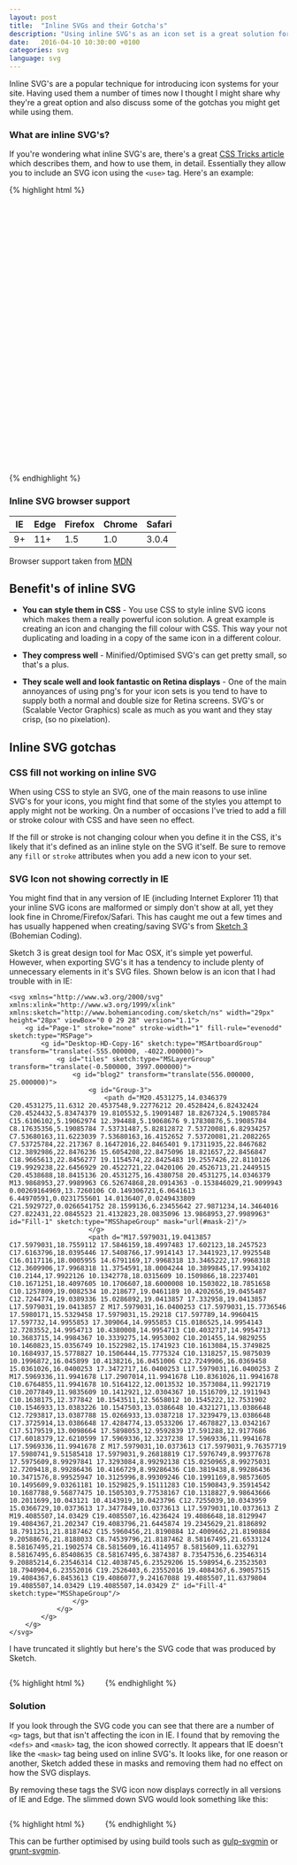 ```yaml
---
layout: post
title:  "Inline SVGs and their Gotcha's"
description: "Using inline SVG's as an icon set is a great solution for a site, but they do come with nuance's like not displaying correctly in IE, here's some solutions"
date:   2016-04-10 10:30:00 +0100
categories: svg
language: svg
---
```


Inline SVG's are a popular technique for introducing icon systems for your site. Having used them a number of times now I thought I might share why they're a great option and also discuss some of the gotchas you might get while using them.

### What are inline SVG's?

If you're wondering what inline SVG's are, there's a great [CSS Tricks article][css-tricks-article-on-svg] which describes them, and how to use them, in detail. Essentially they allow you to include an SVG icon using the `<use>` tag. Here's an example:

{% highlight html %}
<svg viewBox="0 0 100 100" class="icon icon-menu">
  <use xlink:href="#menu"></use>
</svg>
{% endhighlight %}


### Inline SVG browser support

| IE | Edge | Firefox | Chrome | Safari |
|----|------|---------|--------|--------|
| 9+ | 11+  | 1.5     | 1.0    | 3.0.4  |

Browser support taken from [MDN][mdn-svg-support]

## Benefit's of inline SVG

 - **You can style them in CSS** - You use CSS to style inline SVG icons which makes them a really powerful icon solution. A great example is creating an icon and changing the fill colour with CSS. This way your not duplicating and loading in a copy of the same icon in a different colour.

 - **They compress well** - Minified/Optimised SVG's can get pretty small, so that's a plus.

 - **They scale well and look fantastic on Retina displays** - One of the main annoyances of using png's for your icon sets is you tend to have to supply both a normal and double size for Retina screens. SVG's or (Scalable Vector Graphics) scale as much as you want and they stay crisp, (so no pixelation).

## Inline SVG gotchas

### CSS fill not working on inline SVG

When using CSS to style an SVG, one of the main reasons to use inline SVG's for your icons, you might find that some of the styles you attempt to apply might not be working. On a number of occasions I've tried to add a fill or stroke colour with CSS and have seen no effect.

If the fill or stroke is not changing colour when you define it in the CSS, it's likely that it's defined as an inline style on the SVG it'self. Be sure to remove any `fill` or `stroke` attributes when you add a new icon to your set.

### SVG Icon not showing correctly in IE

You might find that in any version of IE (including Internet Explorer 11) that your inline SVG icons are malformed or simply don't show at all, yet they look fine in Chrome/Firefox/Safari. This has caught me out a few times and has usually happened when creating/saving SVG's from [Sketch 3][sketch-app] (Bohemian Coding).

Sketch 3 is great design tool for Mac OSX, it's simple yet powerful. However, when exporting SVG's it has a tendency to include plenty of unnecessary elements in it's SVG files. Shown below is an icon that I had trouble with in IE:

<div class="u-landmark">

    <svg xmlns="http://www.w3.org/2000/svg" xmlns:xlink="http://www.w3.org/1999/xlink" xmlns:sketch="http://www.bohemiancoding.com/sketch/ns" width="29px" height="28px" viewBox="0 0 29 28" version="1.1">
        <g id="Page-1" stroke="none" stroke-width="1" fill-rule="evenodd" sketch:type="MSPage">
            <g id="Desktop-HD-Copy-16" sketch:type="MSArtboardGroup" transform="translate(-555.000000, -4022.000000)">
                <g id="tiles" sketch:type="MSLayerGroup" transform="translate(-0.500000, 3997.000000)">
                    <g id="blog2" transform="translate(556.000000, 25.000000)">
                        <g id="Group-3">
                            <path d="M20.4531275,14.0346379 C20.4531275,11.6312 20.4537548,9.22776212 20.4528424,6.82432424 C20.4524432,5.83474379 19.8105532,5.19091487 18.8267324,5.19085784 C15.6106102,5.19062974 12.394488,5.19068676 9.17830876,5.19085784 C8.17635356,5.19085784 7.53731487,5.82812872 7.53720081,6.82934257 C7.53680163,11.6223039 7.53680163,16.4152652 7.53720081,21.2082265 C7.53725784,22.217367 8.16472016,22.8465401 9.17311935,22.8467682 C12.3892986,22.8476236 15.6054208,22.8475096 18.821657,22.8456847 C18.9665613,22.8456277 19.1154574,22.8425483 19.2557426,22.8110126 C19.9929238,22.6456929 20.4522721,22.0420106 20.4526713,21.2449515 C20.4538688,18.8415136 20.4531275,16.4380758 20.4531275,14.0346379 M13.9868953,27.9989963 C6.52674868,28.0914363 -0.153846029,21.9099943 0.00269164969,13.7260106 C0.149306721,6.0641613 6.44970591,0.0231755601 14.0136407,0.0249433809 C21.5929727,0.0266541752 28.1599136,6.23455642 27.9871234,14.3464016 C27.822431,22.0845523 21.4132823,28.0835096 13.9868953,27.9989963" id="Fill-1" sketch:type="MSShapeGroup" mask="url(#mask-2)"/>
                        </g>
                        <path d="M17.5979031,19.0413857 C17.5979031,18.7559112 17.5846159,18.4997483 17.602123,18.2457523 C17.6163796,18.0395446 17.5408766,17.9914143 17.3441923,17.9925548 C16.0117116,18.0005955 14.6791169,17.9968318 13.3465222,17.9968318 C12.3609906,17.9968318 11.3754591,18.0004244 10.3899845,17.9934102 C10.2144,17.9922126 10.1342778,18.0315609 10.1509866,18.2237401 C10.1671251,18.4097605 10.1706607,18.6000008 10.1503022,18.7851658 C10.1257809,19.0082534 10.218677,19.0461189 10.4202656,19.0455487 C12.7244774,19.0389336 15.0286892,19.0413857 17.332958,19.0413857 L17.5979031,19.0413857 Z M17.5979031,16.0400253 C17.5979031,15.7736546 17.5980171,15.5329458 17.5979031,15.29218 C17.597789,14.9960415 17.597732,14.9955853 17.309064,14.9955853 C15.0186525,14.9954143 12.7283552,14.9954713 10.4380008,14.9954713 C10.4032717,14.9954713 10.3683715,14.9984367 10.3339275,14.9953002 C10.201455,14.9829255 10.1460823,15.0356749 10.1522982,15.1741923 C10.1613084,15.3749825 10.1684937,15.5778827 10.1506444,15.7775324 C10.1318257,15.9875039 10.1996872,16.045899 10.4138216,16.0451006 C12.7249906,16.0369458 15.0361026,16.0400253 17.3472717,16.0400253 L17.5979031,16.0400253 Z M17.5969336,11.9941678 L17.2907014,11.9941678 L10.8361026,11.9941678 C10.6764855,11.9941678 10.5164122,12.0013532 10.3573084,11.9921719 C10.2077849,11.9835609 10.1412921,12.0304367 10.1516709,12.1911943 C10.1638175,12.377842 10.1543511,12.5658012 10.1545222,12.7531902 C10.1546933,13.0383226 10.1547503,13.0386648 10.4321271,13.0386648 C12.7293817,13.0387788 15.0266933,13.0387218 17.3239479,13.0386648 C17.3725914,13.0386648 17.4284774,13.0533206 17.4678827,13.0342167 C17.5179519,13.0098664 17.5898053,12.9592839 17.591288,12.9177686 C17.6018379,12.6210599 17.5969336,12.3237238 17.5969336,11.9941678 L17.5969336,11.9941678 Z M17.5979031,10.0373613 C17.5979031,9.76357719 17.5980741,9.51585418 17.5979031,9.26818819 C17.5976749,8.99377678 17.5975609,8.99297841 17.3293084,8.99292138 C15.0250965,8.99275031 12.7209418,8.99286436 10.4166729,8.99286436 C10.3819438,8.99286436 10.3471576,8.99525947 10.3125996,8.99309246 C10.1991169,8.98573605 10.1495609,9.03261181 10.1529825,9.15111283 C10.1590843,9.35914542 10.1687788,9.56877475 10.1505303,9.77538167 C10.1318827,9.98643666 10.2011699,10.043121 10.4143919,10.0423796 C12.7255039,10.0343959 15.0366729,10.0373613 17.3477849,10.0373613 L17.5979031,10.0373613 Z M19.4085507,14.03429 C19.4085507,16.4236424 19.4086648,18.8129947 19.4084367,21.202347 C19.4083796,21.6445874 19.2345629,21.8186892 18.7911251,21.8187462 C15.5960456,21.8190884 12.4009662,21.8190884 9.20588676,21.8188033 C8.74539796,21.8187462 8.58167495,21.6533124 8.58167495,21.1902574 C8.5815609,16.4114957 8.5815609,11.632791 8.58167495,6.85408635 C8.58167495,6.3874387 8.73547536,6.23546314 9.20885214,6.23546314 C12.4038745,6.23529206 15.598954,6.23523503 18.7940904,6.23552016 C19.2526403,6.23552016 19.4084367,6.39057515 19.4084367,6.8453613 C19.4086077,9.24167088 19.4085507,11.6379804 19.4085507,14.03429 L19.4085507,14.03429 Z" id="Fill-4" sketch:type="MSShapeGroup"/>
                    </g>
                </g>
            </g>
        </g>
    </svg>

</div>

I have truncated it slightly but here's the SVG code that was produced by Sketch.

{% highlight html %}
<svg xmlns="http://www.w3.org/2000/svg" xmlns:xlink="http://www.w3.org/1999/xlink" xmlns:sketch="http://www.bohemiancoding.com/sketch/ns" width="29px" height="28px" viewBox="0 0 29 28" version="1.1">
    <defs>
        <path id="path-1" d="M0,0.0249205703 L27.9904766,0.0249205703 L27.9904766,28 L0,28"/>
    </defs>
    <g id="Page-1" stroke="none" stroke-width="1" fill-rule="evenodd" sketch:type="MSPage">
        <g id="Desktop-HD-Copy-16" sketch:type="MSArtboardGroup" transform="translate(-555.000000, -4022.000000)">
            <g id="tiles" sketch:type="MSLayerGroup" transform="translate(-0.500000, 3997.000000)">
                <g id="blog2" transform="translate(556.000000, 25.000000)">
                    <g id="Group-3">
                        <mask id="mask-2" sketch:name="Clip 2">
                            <use xlink:href="#path-1"/>
                        </mask>
                        <g id="Clip-2"/>
                        <path d="M20.4531275,14.0346379 ..." id="Fill-1" sketch:type="MSShapeGroup" mask="url(#mask-2)"/>
                    </g>
                    <path d="M17.5979031,19.0413857 ..." id="Fill-4" sketch:type="MSShapeGroup"/>
                </g>
            </g>
        </g>
    </g>
</svg>
{% endhighlight %}

### Solution

If you look through the SVG code you can see that there are a number of `<g>` tags, but that isn't affecting the icon in IE. I found that by removing the `<defs>` and `<mask>` tag, the icon showed correctly. It appears that IE doesn't like the `<mask>` tag being used on inline SVG's. It looks like, for one reason or another, Sketch added these in masks and removing them had no effect on how the SVG displays.

By removing these tags the SVG icon now displays correctly in all versions of IE and Edge. The slimmed down SVG would look something like this:

{% highlight html %}
<svg xmlns="http://www.w3.org/2000/svg" xmlns:xlink="http://www.w3.org/1999/xlink" xmlns:sketch="http://www.bohemiancoding.com/sketch/ns" width="29px" height="28px" viewBox="0 0 29 28" version="1.1">
    <g id="Page-1" stroke="none" stroke-width="1" fill-rule="evenodd" sketch:type="MSPage">
        <g id="Desktop-HD-Copy-16" sketch:type="MSArtboardGroup" transform="translate(-555.000000, -4022.000000)">
            <g id="tiles" sketch:type="MSLayerGroup" transform="translate(-0.500000, 3997.000000)">
                <g id="blog2" transform="translate(556.000000, 25.000000)">
                    <path d="M20.4531275,14.0346379 ..." id="Fill-1" sketch:type="MSShapeGroup"/>
                    <path d="M17.5979031,19.0413857 ..." id="Fill-4" sketch:type="MSShapeGroup"/>
                </g>
            </g>
        </g>
    </g>
</svg>
{% endhighlight %}

This can be further optimised by using build tools such as [gulp-svgmin][gulp-svgmin] or [grunt-svgmin][grunt-svgmin].

[css-tricks-article-on-svg]: [https://css-tricks.com/svg-sprites-use-better-icon-fonts/]
[sketch-app]: [https://www.sketchapp.com/]
[gulp-svgmin]: [https://www.npmjs.com/package/gulp-svgmin]
[grunt-svgmin]: [https://github.com/sindresorhus/grunt-svgmin]
[mdn-svg-support]: [https://developer.mozilla.org/en-US/docs/Web/SVG/Element/svg]
